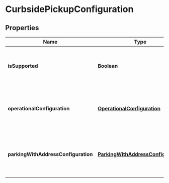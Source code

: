 
# CurbsidePickupConfiguration

## Properties
Name | Type | Description | Notes
------------ | ------------- | ------------- | -------------
**isSupported** | **Boolean** | When true, curbside pickup is supported by the supply source. |  [optional]
**operationalConfiguration** | [**OperationalConfiguration**](OperationalConfiguration.md) | The operational configuration for the curbside pickup configuration. |  [optional]
**parkingWithAddressConfiguration** | [**ParkingWithAddressConfiguration**](ParkingWithAddressConfiguration.md) | The parking configuration for curbside pickup with address for customers to use. |  [optional]




